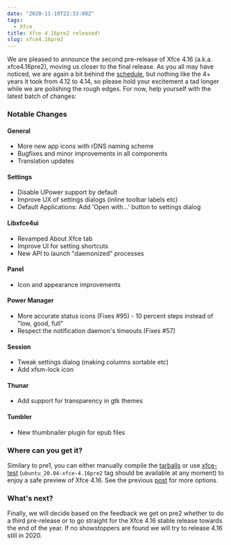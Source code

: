 ```yaml
---
date: "2020-11-19T22:33:00Z"
tags:
  - Xfce
title: Xfce 4.16pre2 released!
slug: xfce4.16pre2
---
```


We are pleased to announce the second pre-release of Xfce 4.16 (a.k.a. xfce4.16pre2), moving us closer to the final release. As you all may have noticed, we are again a bit behind the [schedule](https://wiki.xfce.org/releng/4.16/roadmap), but nothing like the 4+ years it took from 4.12 to 4.14, so please hold your excitement a tad longer while we are polishing the rough edges. For now, help yourself with the latest batch of changes:

### Notable Changes

#### General
- More new app icons with rDNS naming scheme
- Bugfixes and minor improvements in all components
- Translation updates

#### Settings
- Disable UPower support by default
- Improve UX of settings dialogs (inline toolbar labels etc)
- Default Applications: Add 'Open with...' button to settings dialog

#### Libxfce4ui
- Revamped About Xfce tab
- Improve UI for setting shortcuts
- New API to launch "daemonized" processes

#### Panel
- Icon and appearance improvements

#### Power Manager
- More accurate status icons (Fixes #95) - 10 percent steps instead of "low, good, full"
- Respect the notification daemon's timeouts (Fixes #57)

#### Session
- Tweak settings dialog (making columns sortable etc)
- Add xfsm-lock icon

#### Thunar
- Add support for transparency in gtk themes

#### Tumbler
- New thumbnailer plugin for epub files

### Where can you get it?

Similary to pre1, you can either manually compile the [tarballs](https://archive.xfce.org/xfce/4.16pre2/src/) or use [xfce-test](https://github.com/schuellerf/xfce-test) (`ubuntu_20.04-xfce-4.16pre2` tag should be available at any moment) to enjoy a safe preview of Xfce 4.16. See the previous [post](/2020/09/12/xfce4.16pre1#where-can-you-get-it) for more options.

### What's next?

Finally, we will decide based on the feedback we get on pre2 whether to do a third pre-release or to go straight for the Xfce 4.16 stable release towards the end of the year. If no showstoppers are found we will try to release 4.16 still in 2020.
